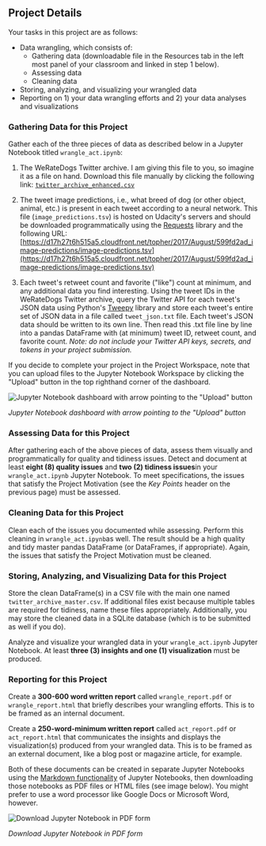 
## Project Details

Your tasks in this project are as follows:

-   Data wrangling, which consists of:
    -   Gathering data (downloadable file in the Resources tab in the left most panel of your classroom and linked in step 1 below).
    -   Assessing data
    -   Cleaning data
-   Storing, analyzing, and visualizing your wrangled data
-   Reporting on 1) your data wrangling efforts and 2) your data analyses and visualizations

### Gathering Data for this Project

Gather each of the three pieces of data as described below in a Jupyter Notebook titled  `wrangle_act.ipynb`:

1.  The WeRateDogs Twitter archive. I am giving this file to you, so imagine it as a file on hand. Download this file manually by clicking the following link:  [`twitter_archive_enhanced.csv`](https://d17h27t6h515a5.cloudfront.net/topher/2017/August/59a4e958_twitter-archive-enhanced/twitter-archive-enhanced.csv)
    
2.  The tweet image predictions, i.e., what breed of dog (or other object, animal, etc.) is present in each tweet according to a neural network. This file (`image_predictions.tsv`) is hosted on Udacity's servers and should be downloaded programmatically using the  [Requests](http://docs.python-requests.org/en/master/)  library and the following URL:  [https://d17h27t6h515a5.cloudfront.net/topher/2017/August/599fd2ad_image-predictions/image-predictions.tsv](https://d17h27t6h515a5.cloudfront.net/topher/2017/August/599fd2ad_image-predictions/image-predictions.tsv)
    
3.  Each tweet's retweet count and favorite ("like") count at minimum, and any additional data you find interesting. Using the tweet IDs in the WeRateDogs Twitter archive, query the Twitter API for each tweet's JSON data using Python's  [Tweepy](http://www.tweepy.org/)  library and store each tweet's entire set of JSON data in a file called  `tweet_json.txt`  file. Each tweet's JSON data should be written to its own line. Then read this .txt file line by line into a pandas DataFrame with (at minimum) tweet ID, retweet count, and favorite count.  _Note: do not include your Twitter API keys, secrets, and tokens in your project submission._
    

If you decide to complete your project in the Project Workspace, note that you can upload files to the Jupyter Notebook Workspace by clicking the "Upload" button in the top righthand corner of the dashboard.

[](https://classroom.udacity.com/nanodegrees/nd002/parts/af503f34-9646-4795-a916-190ebc82cb4a/modules/14d9f5f1-9e7b-4bfb-97f3-bcdbf4a3699c/lessons/a8085857-3e28-4fc7-aeb8-da64ccbc2e20/concepts/5919f3b1-899f-4295-80f1-17f091eb4df6#)

![Jupyter Notebook dashboard with arrow pointing to the "Upload" button](https://video.udacity-data.com/topher/2017/October/59f40494_screenshot-2017-10-28-00.14.26/screenshot-2017-10-28-00.14.26.png)

_Jupyter Notebook dashboard with arrow pointing to the "Upload" button_

### Assessing Data for this Project

After gathering each of the above pieces of data, assess them visually and programmatically for quality and tidiness issues. Detect and document at least  **eight (8) quality issues**  and  **two (2) tidiness issues**in your  `wrangle_act.ipynb`  Jupyter Notebook. To meet specifications, the issues that satisfy the Project Motivation (see the  _Key Points_  header on the previous page) must be assessed.

### Cleaning Data for this Project

Clean each of the issues you documented while assessing. Perform this cleaning in  `wrangle_act.ipynb`as well. The result should be a high quality and tidy master pandas DataFrame (or DataFrames, if appropriate). Again, the issues that satisfy the Project Motivation must be cleaned.

### Storing, Analyzing, and Visualizing Data for this Project

Store the clean DataFrame(s) in a CSV file with the main one named  `twitter_archive_master.csv`. If additional files exist because multiple tables are required for tidiness, name these files appropriately. Additionally, you may store the cleaned data in a SQLite database (which is to be submitted as well if you do).

Analyze and visualize your wrangled data in your  `wrangle_act.ipynb`  Jupyter Notebook. At least  **three (3) insights and one (1) visualization**  must be produced.

### Reporting for this Project

Create a  **300-600 word written report**  called  `wrangle_report.pdf`  or  `wrangle_report.html`  that briefly describes your wrangling efforts. This is to be framed as an internal document.

Create a  **250-word-minimum written report**  called  `act_report.pdf`  or  `act_report.html`  that communicates the insights and displays the visualization(s) produced from your wrangled data. This is to be framed as an external document, like a blog post or magazine article, for example.

Both of these documents can be created in separate Jupyter Notebooks using the  [Markdown functionality](http://jupyter-notebook.readthedocs.io/en/stable/examples/Notebook/Working%20With%20Markdown%20Cells.html)  of Jupyter Notebooks, then downloading those notebooks as PDF files or HTML files (see image below). You might prefer to use a word processor like Google Docs or Microsoft Word, however.

[](https://classroom.udacity.com/nanodegrees/nd002/parts/af503f34-9646-4795-a916-190ebc82cb4a/modules/14d9f5f1-9e7b-4bfb-97f3-bcdbf4a3699c/lessons/a8085857-3e28-4fc7-aeb8-da64ccbc2e20/concepts/5919f3b1-899f-4295-80f1-17f091eb4df6#)

![*Download Jupyter Notebook in PDF form*](https://video.udacity-data.com/topher/2017/October/59f4084b_screenshot-2017-10-28-00.29.25/screenshot-2017-10-28-00.29.25.png)

_Download Jupyter Notebook in PDF form_
